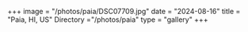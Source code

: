 +++
image = "/photos/paia/DSC07709.jpg"
date = "2024-08-16"
title = "Paia, HI, US"
Directory ="/photos/paia"
type = "gallery"
+++
